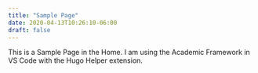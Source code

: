 ```yaml
---
title: "Sample Page"
date: 2020-04-13T10:26:10-06:00
draft: false
---
```

This is a Sample Page in the Home. I am using the Academic Framework in VS Code with the Hugo Helper extension.
